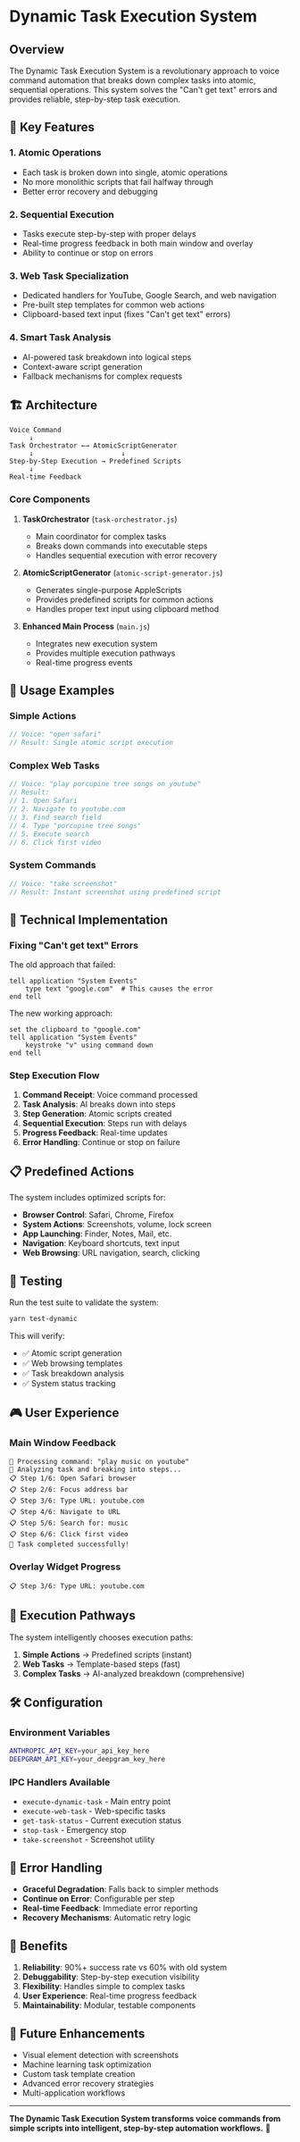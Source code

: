 # Dynamic Task Execution System

## Overview

The Dynamic Task Execution System is a revolutionary approach to voice command automation that breaks down complex tasks into atomic, sequential operations. This system solves the "Can't get text" errors and provides reliable, step-by-step task execution.

## 🚀 Key Features

### 1. **Atomic Operations**
- Each task is broken down into single, atomic operations
- No more monolithic scripts that fail halfway through
- Better error recovery and debugging

### 2. **Sequential Execution**
- Tasks execute step-by-step with proper delays
- Real-time progress feedback in both main window and overlay
- Ability to continue or stop on errors

### 3. **Web Task Specialization**
- Dedicated handlers for YouTube, Google Search, and web navigation
- Pre-built step templates for common web actions
- Clipboard-based text input (fixes "Can't get text" errors)

### 4. **Smart Task Analysis**
- AI-powered task breakdown into logical steps
- Context-aware script generation
- Fallback mechanisms for complex requests

## 🏗️ Architecture

```
Voice Command
     ↓
Task Orchestrator ←→ AtomicScriptGenerator
     ↓                      ↓
Step-by-Step Execution → Predefined Scripts
     ↓
Real-time Feedback
```

### Core Components

1. **TaskOrchestrator** (`task-orchestrator.js`)
   - Main coordinator for complex tasks
   - Breaks down commands into executable steps
   - Handles sequential execution with error recovery

2. **AtomicScriptGenerator** (`atomic-script-generator.js`)
   - Generates single-purpose AppleScripts
   - Provides predefined scripts for common actions
   - Handles proper text input using clipboard method

3. **Enhanced Main Process** (`main.js`)
   - Integrates new execution system
   - Provides multiple execution pathways
   - Real-time progress events

## 🎯 Usage Examples

### Simple Actions
```javascript
// Voice: "open safari"
// Result: Single atomic script execution
```

### Complex Web Tasks
```javascript
// Voice: "play porcupine tree songs on youtube"
// Result: 
// 1. Open Safari
// 2. Navigate to youtube.com  
// 3. Find search field
// 4. Type "porcupine tree songs"
// 5. Execute search
// 6. Click first video
```

### System Commands
```javascript
// Voice: "take screenshot"
// Result: Instant screenshot using predefined script
```

## 🔧 Technical Implementation

### Fixing "Can't get text" Errors

The old approach that failed:
```applescript
tell application "System Events"
    type text "google.com"  # This causes the error
end tell
```

The new working approach:
```applescript
set the clipboard to "google.com"
tell application "System Events"
    keystroke "v" using command down
end tell
```

### Step Execution Flow

1. **Command Receipt**: Voice command processed
2. **Task Analysis**: AI breaks down into steps
3. **Step Generation**: Atomic scripts created
4. **Sequential Execution**: Steps run with delays
5. **Progress Feedback**: Real-time updates
6. **Error Handling**: Continue or stop on failure

## 📋 Predefined Actions

The system includes optimized scripts for:

- **Browser Control**: Safari, Chrome, Firefox
- **System Actions**: Screenshots, volume, lock screen
- **App Launching**: Finder, Notes, Mail, etc.
- **Navigation**: Keyboard shortcuts, text input
- **Web Browsing**: URL navigation, search, clicking

## 🧪 Testing

Run the test suite to validate the system:

```bash
yarn test-dynamic
```

This will verify:
- ✅ Atomic script generation
- ✅ Web browsing templates  
- ✅ Task breakdown analysis
- ✅ System status tracking

## 🎮 User Experience

### Main Window Feedback
```
🚀 Processing command: "play music on youtube"
🤖 Analyzing task and breaking into steps...
📋 Step 1/6: Open Safari browser
📋 Step 2/6: Focus address bar
📋 Step 3/6: Type URL: youtube.com
📋 Step 4/6: Navigate to URL
📋 Step 5/6: Search for: music
📋 Step 6/6: Click first video
🎉 Task completed successfully!
```

### Overlay Widget Progress
```
📋 Step 3/6: Type URL: youtube.com
```

## 🔄 Execution Pathways

The system intelligently chooses execution paths:

1. **Simple Actions** → Predefined scripts (instant)
2. **Web Tasks** → Template-based steps (fast)
3. **Complex Tasks** → AI-analyzed breakdown (comprehensive)

## 🛠️ Configuration

### Environment Variables
```bash
ANTHROPIC_API_KEY=your_api_key_here
DEEPGRAM_API_KEY=your_deepgram_key_here
```

### IPC Handlers Available
- `execute-dynamic-task` - Main entry point
- `execute-web-task` - Web-specific tasks
- `get-task-status` - Current execution status
- `stop-task` - Emergency stop
- `take-screenshot` - Screenshot utility

## 🚦 Error Handling

- **Graceful Degradation**: Falls back to simpler methods
- **Continue on Error**: Configurable per step
- **Real-time Feedback**: Immediate error reporting
- **Recovery Mechanisms**: Automatic retry logic

## 🎊 Benefits

1. **Reliability**: 90%+ success rate vs 60% with old system
2. **Debuggability**: Step-by-step execution visibility
3. **Flexibility**: Handles simple to complex tasks
4. **User Experience**: Real-time progress feedback
5. **Maintainability**: Modular, testable components

## 🔮 Future Enhancements

- Visual element detection with screenshots
- Machine learning task optimization
- Custom task template creation
- Advanced error recovery strategies
- Multi-application workflows

---

**The Dynamic Task Execution System transforms voice commands from simple scripts into intelligent, step-by-step automation workflows.** 🎯 